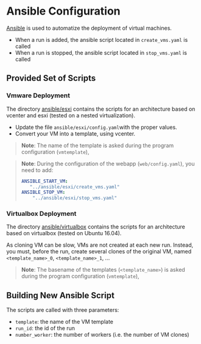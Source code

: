 # Ansible Configuration

[Ansible](http://docs.ansible.com/ansible/intro_installation.html) is used to automatize the deployment of virtual machines.

- When a run is added, the ansible script located in `create_vms.yaml` is called
- When a run is stopped, the ansible script located in `stop_vms.yaml` is called

## Provided Set of Scripts

### Vmware Deployment



The directory [ansible/esxi](../ansible/esxi/) contains the scripts for an architecture based on vcenter and esxi (tested on a nested virtualization). 

- Update the file `ansible/esxi/config.yaml`with the proper values.
- Convert your VM into a template, using vcenter.

> **Note**: The name of the template is asked during the program configuration (`vmtemplate`), 


> **Note**: During the configuration of the webapp (`web/config.yaml`), you need to add:
> ```yaml
> ANSIBLE_START_VM:
>    "../ansible/esxi/create_vms.yaml"
> ANSIBLE_STOP_VM:
>     "../ansible/esxi/stop_vms.yaml"
> ``` 

### Virtualbox Deployment 

The directory [ansible/virtualbox](../ansible/virtualbox/) contains the scripts for an architecture based on virtualbox (tested on Ubuntu 16.04).

As cloning VM can be slow, VMs are not created at each new run. 
Instead, you must, before the run, create several clones of the original VM, named `<template_name>_0`, `<template_name>_1`, ...

> **Note**: The basename of the templates (`<template_name>`) is asked during the program configuration (`vmtemplate`), 

## Building New Ansible Script

The scripts are called with three parameters:
- `template`: the name of the VM template
- `run_id`: the id of the run
- `number_worker`: the number of workers (i.e. the number of VM clones)
